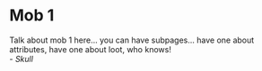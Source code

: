 # Mob 1

Talk about mob 1 here... you can have subpages... have one about attributes, have one about loot, who knows!\
\- _Skull_
